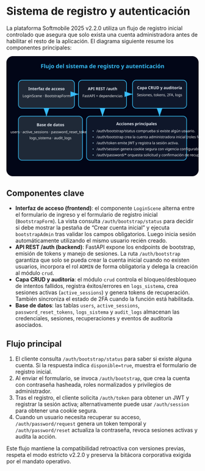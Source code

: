 # Sistema de registro y autenticación

La plataforma Softmobile 2025 v2.2.0 utiliza un flujo de registro inicial controlado que asegura que solo exista una cuenta administradora antes de habilitar el resto de la aplicación. El diagrama siguiente resume los componentes principales:

![Flujo del sistema de registro](./sistema_registro.svg)

## Componentes clave

- **Interfaz de acceso (frontend)**: el componente `LoginScene` alterna entre el formulario de ingreso y el formulario de registro inicial (`BootstrapForm`). La vista consulta `/auth/bootstrap/status` para decidir si debe mostrar la pestaña de “Crear cuenta inicial” y ejecuta `bootstrapAdmin` tras validar los campos obligatorios. Luego inicia sesión automáticamente utilizando el mismo usuario recién creado.
- **API REST /auth (backend)**: FastAPI expone los endpoints de bootstrap, emisión de tokens y manejo de sesiones. La ruta `/auth/bootstrap` garantiza que solo se pueda crear la cuenta inicial cuando no existen usuarios, incorpora el rol `ADMIN` de forma obligatoria y delega la creación al módulo `crud`.
- **Capa CRUD y auditoría**: el módulo `crud` controla el bloqueo/desbloqueo de intentos fallidos, registra éxitos/errores en `logs_sistema`, crea sesiones activas (`active_sessions`) y genera tokens de recuperación. También sincroniza el estado de 2FA cuando la función está habilitada.
- **Base de datos**: las tablas `users`, `active_sessions`, `password_reset_tokens`, `logs_sistema` y `audit_logs` almacenan las credenciales, sesiones, recuperaciones y eventos de auditoría asociados.

## Flujo principal

1. El cliente consulta `/auth/bootstrap/status` para saber si existe alguna cuenta. Si la respuesta indica `disponible=true`, muestra el formulario de registro inicial.
2. Al enviar el formulario, se invoca `/auth/bootstrap`, que crea la cuenta con contraseña hasheada, roles normalizados y privilegios de administrador.
3. Tras el registro, el cliente solicita `/auth/token` para obtener un JWT y registrar la sesión activa; alternativamente puede usar `/auth/session` para obtener una cookie segura.
4. Cuando un usuario necesita recuperar su acceso, `/auth/password/request` genera un token temporal y `/auth/password/reset` actualiza la contraseña, revoca sesiones activas y audita la acción.

Este flujo mantiene la compatibilidad retroactiva con versiones previas, respeta el modo estricto v2.2.0 y preserva la bitácora corporativa exigida por el mandato operativo.
